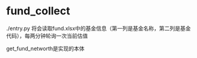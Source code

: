 # fund_collect
./entry.py 将会读取fund.xlsx中的基金信息（第一列是基金名称，第二列是基金代码），每两分钟轮询一次当前估值

get_fund_networth是实现的本体
